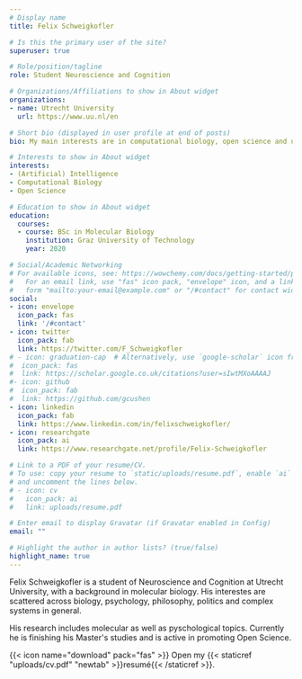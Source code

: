 ```yaml
---
# Display name
title: Felix Schweigkofler

# Is this the primary user of the site?
superuser: true

# Role/position/tagline
role: Student Neuroscience and Cognition

# Organizations/Affiliations to show in About widget
organizations:
- name: Utrecht University
  url: https://www.uu.nl/en

# Short bio (displayed in user profile at end of posts)
bio: My main interests are in computational biology, open science and understanding life

# Interests to show in About widget
interests:
- (Artificial) Intelligence
- Computational Biology
- Open Science

# Education to show in About widget
education:
  courses:
  - course: BSc in Molecular Biology
    institution: Graz University of Technology
    year: 2020

# Social/Academic Networking
# For available icons, see: https://wowchemy.com/docs/getting-started/page-builder/#icons
#   For an email link, use "fas" icon pack, "envelope" icon, and a link in the
#   form "mailto:your-email@example.com" or "/#contact" for contact widget.
social:
- icon: envelope
  icon_pack: fas
  link: '/#contact'
- icon: twitter
  icon_pack: fab
  link: https://twitter.com/F_Schweigkofler
# - icon: graduation-cap  # Alternatively, use `google-scholar` icon from `ai` icon pack
#  icon_pack: fas
#  link: https://scholar.google.co.uk/citations?user=sIwtMXoAAAAJ
#- icon: github
#  icon_pack: fab
#  link: https://github.com/gcushen
- icon: linkedin
  icon_pack: fab
  link: https://www.linkedin.com/in/felixschweigkofler/
- icon: researchgate
  icon_pack: ai
  link: https://www.researchgate.net/profile/Felix-Schweigkofler

# Link to a PDF of your resume/CV.
# To use: copy your resume to `static/uploads/resume.pdf`, enable `ai` icons in `params.toml`, 
# and uncomment the lines below.
# - icon: cv
#   icon_pack: ai
#   link: uploads/resume.pdf

# Enter email to display Gravatar (if Gravatar enabled in Config)
email: ""

# Highlight the author in author lists? (true/false)
highlight_name: true
---
```


Felix Schweigkofler is a student of Neuroscience and Cognition at Utrecht University, with a background in molecular biology. His interestes are scattered across biology, psychology, philosophy, politics and complex systems in general.

His research includes molecular as well as pyschological topics. Currently he is finishing his Master's studies and is active in promoting Open Science.

{{< icon name="download" pack="fas" >}} Open my {{< staticref "uploads/cv.pdf" "newtab" >}}resumé{{< /staticref >}}.